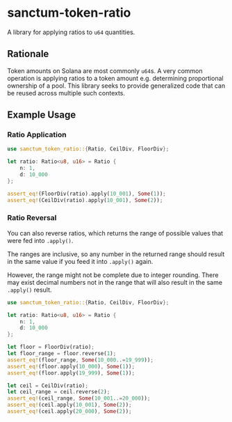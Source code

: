 # sanctum-token-ratio

A library for applying ratios to `u64` quantities.

## Rationale

Token amounts on Solana are most commonly `u64`s. A very common operation is applying ratios to a token amount e.g. determining proportional ownership of a pool. This library seeks to provide generalized code that can be reused across multiple such contexts.

## Example Usage

### Ratio Application

```rust
use sanctum_token_ratio::{Ratio, CeilDiv, FloorDiv};

let ratio: Ratio<u8, u16> = Ratio {
    n: 1,
    d: 10_000
};

assert_eq!(FloorDiv(ratio).apply(10_001), Some(1));
assert_eq!(CeilDiv(ratio).apply(10_001), Some(2));
```

### Ratio Reversal

You can also reverse ratios, which returns the range of possible values that were fed into `.apply()`.

The ranges are inclusive, so any number in the returned range should result in the same value if you feed it into `.apply()` again.

However, the range might not be complete due to integer rounding. There may exist decimal numbers not in the range that will also result in the same `.apply()` result.

```rust
use sanctum_token_ratio::{Ratio, CeilDiv, FloorDiv};

let ratio: Ratio<u8, u16> = Ratio {
    n: 1,
    d: 10_000
};

let floor = FloorDiv(ratio);
let floor_range = floor.reverse(1);
assert_eq!(floor_range, Some(10_000..=19_999));
assert_eq!(floor.apply(10_000), Some(1));
assert_eq!(floor.apply(19_999), Some(1));

let ceil = CeilDiv(ratio);
let ceil_range = ceil.reverse(2);
assert_eq!(ceil_range, Some(10_001..=20_000));
assert_eq!(ceil.apply(10_001), Some(2));
assert_eq!(ceil.apply(20_000), Some(2));
```
